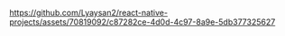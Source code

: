 

https://github.com/Lyaysan2/react-native-projects/assets/70819092/c87282ce-4d0d-4c97-8a9e-5db377325627

